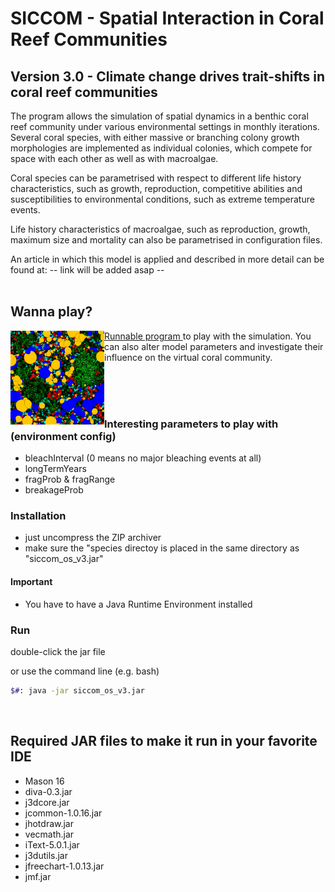 # SICCOM - Spatial Interaction in Coral Reef Communities
## Version 3.0 - Climate change drives trait-shifts in coral reef communities
The program allows the simulation of spatial dynamics in a benthic coral reef community under various environmental settings in monthly iterations. Several coral species, with either massive or branching colony growth morphologies are implemented as individual colonies, which compete for space with each other as well as with macroalgae.


Coral species can be parametrised with respect to different life history characteristics, such as growth, reproduction, competitive abilities and susceptibilities to environmental conditions, such as extreme temperature events.


Life history characteristics of macroalgae, such as reproduction, growth, maximum size and mortality can also be parametrised in configuration files.




An article in which this model is applied and described in more detail can be found at:
-- link will be added asap -- 
<br/>
<br/>

## Wanna play?

<p>
  <img src="https://github.com/danukub/siccom_v3/blob/master/ReefView_siccom.png" alt="reef view pic" width="150" height="150"              align="left" > 
  <a href="https://github.com/danukub/siccom_v3/blob/master/siccom_os_v3.zip" 
  alt="Runnable program" />
    Runnable program
  </a> 
  to play with the simulation. You can also alter model parameters and investigate their influence on the virtual coral community.
</p>

<br/>
<br/>
<br/>

### Interesting parameters to play with (environment config)
- bleachInterval (0 means no major bleaching events at all)
- longTermYears
- fragProb & fragRange
- breakageProb

### Installation
- just uncompress the ZIP archiver
- make sure the "species directoy is placed in the same directory as "siccom_os_v3.jar"

#### Important
- You have to have a Java Runtime Environment installed

### Run
double-click the jar file

or use the command line (e.g. bash)
```bash
$#: java -jar siccom_os_v3.jar
``` 
<br/>

## Required JAR files to make it run in your favorite IDE
- Mason 16
- diva-0.3.jar
- j3dcore.jar   
- jcommon-1.0.16.jar     
- jhotdraw.jar  
- vecmath.jar
- iText-5.0.1.jar  
- j3dutils.jar  
- jfreechart-1.0.13.jar  
- jmf.jar
